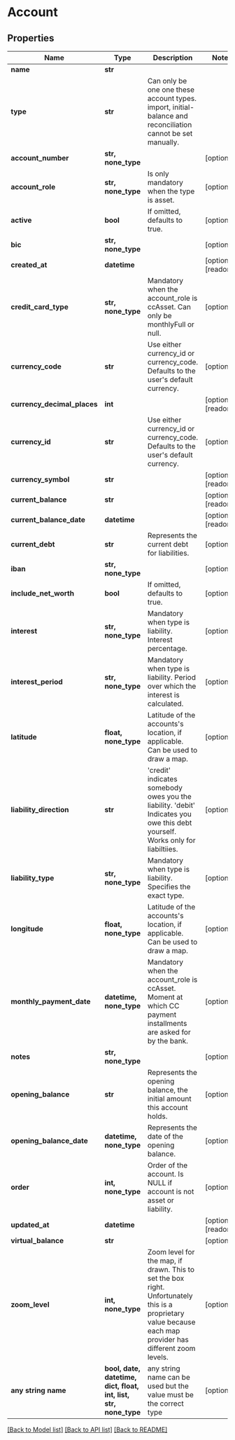 # Account


## Properties
Name | Type | Description | Notes
------------ | ------------- | ------------- | -------------
**name** | **str** |  | 
**type** | **str** | Can only be one one these account types. import, initial-balance and reconciliation cannot be set manually. | 
**account_number** | **str, none_type** |  | [optional] 
**account_role** | **str, none_type** | Is only mandatory when the type is asset. | [optional] 
**active** | **bool** | If omitted, defaults to true. | [optional] 
**bic** | **str, none_type** |  | [optional] 
**created_at** | **datetime** |  | [optional] [readonly] 
**credit_card_type** | **str, none_type** | Mandatory when the account_role is ccAsset. Can only be monthlyFull or null. | [optional] 
**currency_code** | **str** | Use either currency_id or currency_code. Defaults to the user&#39;s default currency. | [optional] 
**currency_decimal_places** | **int** |  | [optional] [readonly] 
**currency_id** | **str** | Use either currency_id or currency_code. Defaults to the user&#39;s default currency. | [optional] 
**currency_symbol** | **str** |  | [optional] [readonly] 
**current_balance** | **str** |  | [optional] [readonly] 
**current_balance_date** | **datetime** |  | [optional] [readonly] 
**current_debt** | **str** | Represents the current debt for liabilities. | [optional] 
**iban** | **str, none_type** |  | [optional] 
**include_net_worth** | **bool** | If omitted, defaults to true. | [optional] 
**interest** | **str, none_type** | Mandatory when type is liability. Interest percentage. | [optional] 
**interest_period** | **str, none_type** | Mandatory when type is liability. Period over which the interest is calculated. | [optional] 
**latitude** | **float, none_type** | Latitude of the accounts&#39;s location, if applicable. Can be used to draw a map. | [optional] 
**liability_direction** | **str** | &#39;credit&#39; indicates somebody owes you the liability. &#39;debit&#39; Indicates you owe this debt yourself. Works only for liabiltiies. | [optional] 
**liability_type** | **str, none_type** | Mandatory when type is liability. Specifies the exact type. | [optional] 
**longitude** | **float, none_type** | Latitude of the accounts&#39;s location, if applicable. Can be used to draw a map. | [optional] 
**monthly_payment_date** | **datetime, none_type** | Mandatory when the account_role is ccAsset. Moment at which CC payment installments are asked for by the bank. | [optional] 
**notes** | **str, none_type** |  | [optional] 
**opening_balance** | **str** | Represents the opening balance, the initial amount this account holds. | [optional] 
**opening_balance_date** | **datetime, none_type** | Represents the date of the opening balance. | [optional] 
**order** | **int, none_type** | Order of the account. Is NULL if account is not asset or liability. | [optional] 
**updated_at** | **datetime** |  | [optional] [readonly] 
**virtual_balance** | **str** |  | [optional] 
**zoom_level** | **int, none_type** | Zoom level for the map, if drawn. This to set the box right. Unfortunately this is a proprietary value because each map provider has different zoom levels. | [optional] 
**any string name** | **bool, date, datetime, dict, float, int, list, str, none_type** | any string name can be used but the value must be the correct type | [optional]

[[Back to Model list]](../README.md#documentation-for-models) [[Back to API list]](../README.md#documentation-for-api-endpoints) [[Back to README]](../README.md)


